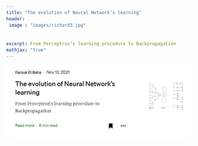 ```yaml
---
title: "The evolution of Neural Network’s learning"
header:
 image : "images/richard3.jpg"

  
excerpt: From Perceptron’s learning procedure to Backpropagation
mathjax: "true"
---
```

<a href="https://medium.com/@alfarouk.elbaha/the-evolution-of-neural-networks-learning-from-perceptron-s-learning-procedure-to-c0955a0d38fc" class="image fit"><img src="/images/perceptron/med.JPG" alt=""></a>
